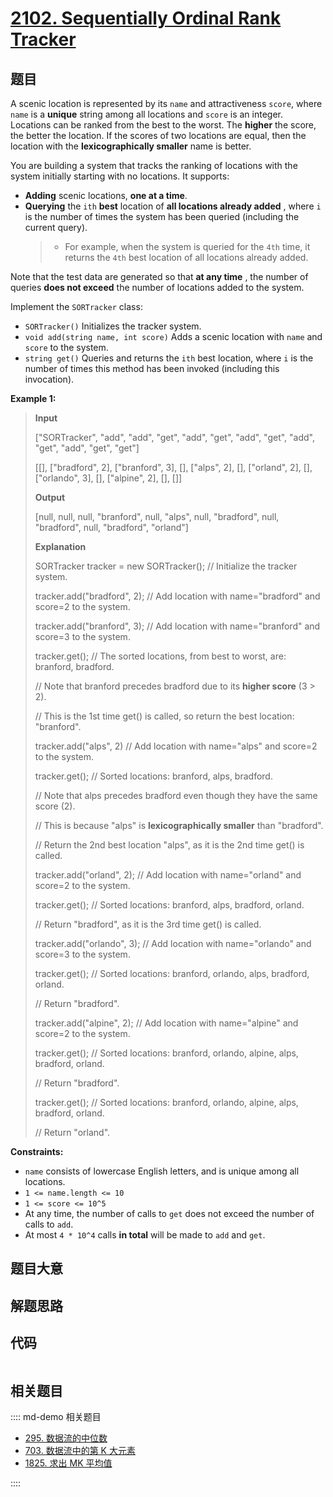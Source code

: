 # [2102. Sequentially Ordinal Rank Tracker](https://leetcode.com/problems/sequentially-ordinal-rank-tracker/)

## 题目

A scenic location is represented by its `name` and attractiveness `score`,
where `name` is a **unique** string among all locations and `score` is an
integer. Locations can be ranked from the best to the worst. The **higher**
the score, the better the location. If the scores of two locations are equal,
then the location with the **lexicographically smaller** name is better.

You are building a system that tracks the ranking of locations with the system
initially starting with no locations. It supports:

- **Adding** scenic locations, **one at a time**.
- **Querying** the `ith` **best** location of **all locations already added** , where `i` is the number of times the system has been queried (including the current query).
  > - For example, when the system is queried for the `4th` time, it returns the `4th` best location of all locations already added.

Note that the test data are generated so that **at any time** , the number of
queries **does not exceed** the number of locations added to the system.

Implement the `SORTracker` class:

- `SORTracker()` Initializes the tracker system.
- `void add(string name, int score)` Adds a scenic location with `name` and `score` to the system.
- `string get()` Queries and returns the `ith` best location, where `i` is the number of times this method has been invoked (including this invocation).

**Example 1:**

> **Input**
>
> ["SORTracker", "add", "add", "get", "add", "get", "add", "get", "add", "get", "add", "get", "get"]
>
> [[], ["bradford", 2], ["branford", 3], [], ["alps", 2], [], ["orland", 2], [], ["orlando", 3], [], ["alpine", 2], [], []]
>
> **Output**
>
> [null, null, null, "branford", null, "alps", null, "bradford", null, "bradford", null, "bradford", "orland"]
>
> **Explanation**
>
> SORTracker tracker = new SORTracker(); // Initialize the tracker system.
>
> tracker.add("bradford", 2); // Add location with name="bradford" and score=2 to the system.
>
> tracker.add("branford", 3); // Add location with name="branford" and score=3 to the system.
>
> tracker.get(); // The sorted locations, from best to worst, are: branford, bradford.
>
> // Note that branford precedes bradford due to its **higher score** (3 > 2).
>
> // This is the 1st time get() is called, so return the best location: "branford".
>
> tracker.add("alps", 2) // Add location with name="alps" and score=2 to the system.
>
> tracker.get(); // Sorted locations: branford, alps, bradford.
>
> // Note that alps precedes bradford even though they have the same score (2).
>
> // This is because "alps" is **lexicographically smaller** than "bradford".
>
> // Return the 2nd best location "alps", as it is the 2nd time get() is called.
>
> tracker.add("orland", 2); // Add location with name="orland" and score=2 to the system.
>
> tracker.get(); // Sorted locations: branford, alps, bradford, orland.
>
> // Return "bradford", as it is the 3rd time get() is called.
>
> tracker.add("orlando", 3); // Add location with name="orlando" and score=3 to the system.
>
> tracker.get(); // Sorted locations: branford, orlando, alps, bradford, orland.
>
> // Return "bradford".
>
> tracker.add("alpine", 2); // Add location with name="alpine" and score=2 to the system.
>
> tracker.get(); // Sorted locations: branford, orlando, alpine, alps, bradford, orland.
>
> // Return "bradford".
>
> tracker.get(); // Sorted locations: branford, orlando, alpine, alps, bradford, orland.
>
> // Return "orland".

**Constraints:**

- `name` consists of lowercase English letters, and is unique among all locations.
- `1 <= name.length <= 10`
- `1 <= score <= 10^5`
- At any time, the number of calls to `get` does not exceed the number of calls to `add`.
- At most `4 * 10^4` calls **in total** will be made to `add` and `get`.

## 题目大意

## 解题思路

## 代码

```javascript

```

## 相关题目

:::: md-demo 相关题目

- [295. 数据流的中位数](https://leetcode.com/problems/find-median-from-data-stream)
- [703. 数据流中的第 K 大元素](https://leetcode.com/problems/kth-largest-element-in-a-stream)
- [1825. 求出 MK 平均值](https://leetcode.com/problems/finding-mk-average)

::::
